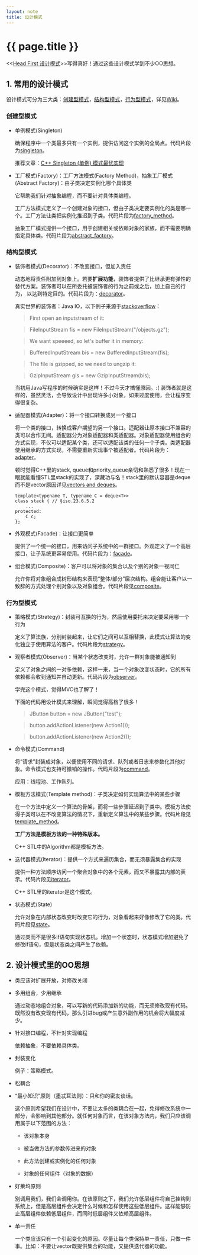 ```yaml
---
layout: note
title: 设计模式
---
```


{{ page.title }}
================

<<[Head First 设计模式](http://book.douban.com/subject/2243615/)>>写得真好！通过这些设计模式学到不少OO思想。

## 1. 常用的设计模式

设计模式可分为三大类：[创建型模式](#CreatinalPattern)，[结构型模式](#StructuralPattern)，[行为型模式](#BehavioralPattern)，详见[Wiki](http://zh.wikipedia.org/zh-cn/%E8%AE%BE%E8%AE%A1%E6%A8%A1%E5%BC%8F_%28%E8%AE%A1%E7%AE%97%E6%9C%BA%29)。

<h3 id="CreatinalPattern">创建型模式</h3>

* 单例模式(Singleton)
  
  确保程序中一个类最多只有一个实例，提供访问这个实例的全局点。代码片段为[singleton](code/singleton.txt)。

  推荐文章：[C++ Singleton (单例) 模式最优实现](http://blog.yangyubo.com/2009/06/04/best-cpp-singleton-pattern/)

* 工厂模式(Factory)：工厂方法模式(Factory Method)，抽象工厂模式(Abstract Factory)：由子类决定实例化哪个具体类

  它帮助我们针对抽象编程，而不要针对具体类编程。

  工厂方法模式定义了一个创建对象的接口，但由子类决定要实例化的类是哪一个。工厂方法让类把实例化推迟到子类。代码片段为[factory_method](code/factory_method.txt)。

  抽象工厂模式提供一个接口，用于创建相关或依赖对象的家族，而不需要明确指定具体类。代码片段为[abstract_factory](code/abstract_factory.txt)。
  
<h3 id="StructuralPattern">结构型模式</h3>

* 装饰者模式(Decorator)：不改变接口，但加入责任

  动态地将责任附加到对象上。若要**扩展功能**，装饰者提供了比继承更有弹性的替代方案。装饰者可以在所委托被装饰者的行为之前或之后，加上自己的行为， 以达到特定目的。代码片段为：[decorator](code/decorator.txt)。

  真实世界的装饰者：Java IO，以下例子来源于[stackoverflow](http://stackoverflow.com/questions/6366385/decorator-pattern-for-io)：
  
  > First open an inputstream of it:

  > FileInputStream fis = new FileInputStream("/objects.gz");

  > We want speeeed, so let's buffer it in memory:

  > BufferedInputStream bis = new BufferedInputStream(fis);

  > The file is gzipped, so we need to ungzip it:

  > GzipInputStream gis = new GzipInputStream(bis);

  当初用Java写程序的时候确实是这样！不过今天才搞懂原因。:( 装饰者就是这样的，虽然灵活，会导致设计中出现许多小对象，如果过度使用，会让程序变得很复杂。

* 适配器模式(Adapter)：将一个接口转换成另一个接口

  将一个类的接口，转换成客户期望的另一个接口。适配器让原本接口不兼容的类可以合作无间。适配器分为对象适配器和类适配器。对象适配器使用组合的方式实现，不仅可以适配某个类，还可以适配该类的任何一个子类。类适配器使用继承的方式实现，不需要重新实现事个被适配者。代码片段为：[adapter](code/adapter.txt)。
 
  顿时觉得C++里的stack, queue和priority_queue亲切和熟悉了很多！现在一眼就能看懂STL里stack的实现了，深藏功与名！stack里的默认容器是deque而不是vector原因详见[vectors and deques](http://www.gotw.ca/publications/mill10.htm)。
  
      template<typename T, typename C = deque<T>>
      class stack { // §iso.23.6.5.2
          ...
      protected:
          C c;
      };

* 外观模式(Facade)：让接口更简单
  
  提供了一个统一的接口，用来访问子系统中的一群接口。外观定义了一个高层接口，让子系统更容易使用。代码片段为：[facade](code/facade.txt)。

* 组合模式(Composite)：客户可以将对象的集合以及个别的对象一视同仁

  允许你将对象组合成树形结构来表现“整体/部分”层次结构。组合能让客户以一致辞的方式处理个别对象以及对象组合。代码片段见[composite](code/composite.txt)。  

<h3 id="BehavioralPattern">行为型模式</h3>

* 策略模式(Strategy)：封装可互换的行为，然后使用委托来决定要采用哪一个行为

  定义了算法族，分别封装起来，让它们之间可以互相替换，此模式让算法的变化独立于使用算法的客户。代码片段为[strategy](code/strategy.txt)。

* 观察者模式(Observer)：当某个状态改变时，允许一群对象能被通知到

  定义了对象之间的一对多依赖，这样一来，当一个对象改变状态时，它的所有依赖都会收到通知并自动更新。代码片段为[observer](code/observer.txt)。

  学完这个模式，觉得MVC也了解了！

  下面的代码用设计模式来理解，瞬间觉得高档了很多！
  > JButton button = new JButton("test");

  > button.addActionListener(new Action1());

  > button.addActionListener(new Action2()); 

* 命令模式(Command)

  将“请求”封装成对象，以便使用不同的请求、队列或者日志来参数化其他对象。命令模式也支持可撤销的操作。代码片段为[command](code/command.txt)。

  应用：线程池、工作队列。

* 模板方法模式(Template method)：子类决定如何实现算法中的某些步骤

  在一个方法中定义一个算法的骨架，而将一些步骤延迟到子类中。模板方法使得子类可以在不改变算法的情况下，重新定义算法中的某些步骤。代码片段见[template_method](code/template_method.txt)。

  **工厂方法是模板方法的一种特殊版本。**

  C++ STL中的Algorithm都是模板方法。

* 迭代器模式(Iterator)：提供一个方式来遍历集合，而无须暴露集合的实现

  提供一种方法顺序访问一个聚合对象中的各个元素，而又不暴露其内部的表示。代码片段见[iterator](code/iterator.txt)。

  C++ STL里的iterator是这个模式。

* 状态模式(State)
  
  允许对象在内部状态改变时改变它的行为，对象看起来好像修改了它的类。代码片段见[state](code/state.txt)。

  通过类而不是很多if语句实现状态机。增加一个状态时，状态模式增加避免了修改if语句，但是状态类之间产生了依赖。

## 2. 设计模式里的OO思想

  * 类应该对扩展开放，对修改关闭

  * 多用组合，少用继承
  
    通过动态地组合对象，可以写新的代码添加新的功能，而无须修改现有代码。既然没有改变现有代码，那么引进bug或产生意外副作用的机会将大幅度减少。

  * 针对接口编程，不针对实现编程
 
    依赖抽象，不要依赖具体类。

  * 封装变化

    例子：策略模式。

  * 松耦合

  * “最小知识”原则（墨忒耳法则）：只和你的密友谈话。
    
    这个原则希望我们在设计中，不要让太多的类耦合在一起，免得修改系统中一部分，会影响到其他部分。就任何对象而言，在该对象方法内，我们只应该调用属于以下范围的方法：
    
    * 该对象本身
    
    * 被当做方法的参数传进来的对象

    * 此方法创建或实例化的任何对象

    * 对象的任何组件（对象的数据）
  
  * 好莱坞原则

    别调用我们，我们会调用你。在该原则之下，我们允许低层组件将自己挂钩到系统上，但是高层组件会决定什么时候和怎样使用这些低层组件。这样能够防止高层组件依赖低层组件，而同时低层组件又依赖高层组件。

  * 单一责任

    一个类应该只有一个引起变化的原因。尽量让每个类保持单一责任，只做一件事。比如：不要让vector既提供集合的功能，又提供迭代器的功能。
